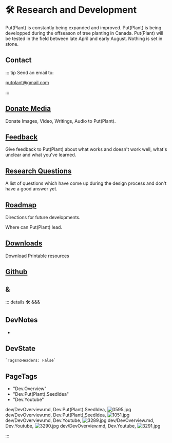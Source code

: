 
# 🛠 <dev>Research and Development</dev>

Put(Plant) is constantly being expanded and improved. Put(Plant) is being developped during the offseason of tree planting in Canada. Put(Plant) will be tested in the field between late April and early August. Nothing is set in stone.

## Contact

::: tip Send an email to:

<putplant@gmail.com>

:::

## [Donate Media](/dev/Donation)

Donate Images, Video, Writings, Audio to Put(Plant).

## [Feedback](/dev/Feedback)

Give feedback to Put(Plant) about what works and doesn't work well, what's unclear and what you've learned.

## [Research Questions](/dev/ResearchQuestions)

A list of questions which have come up during the design process and don't have a good answer yet.

## [Roadmap](/dev/Roadmap)

Directions for future developments.

Where can Put(Plant) lead.

## [Downloads](/dev/Downloads)

Download Printable resources

## [Github](https://github.com/klimbeta/putplant)

## <dev>**&**</dev>

::: details 🛠 <dev>&&&</dev>

## DevNotes

-

## DevState

```py
`TagsToHeaders: False`
```

<h2>PageTags</h2>

- "Dev.Overview"
- "Dev.Put(Plant).SeedIdea"
- "Dev.Youtube"

dev/DevOverview.md, <dev>Dev.Put(Plant).SeedIdea</dev>, ![0595.jpg](/PaperPhoto/0595.jpg)
dev/DevOverview.md, <dev>Dev.Put(Plant).SeedIdea</dev>, ![1051.jpg](/PaperPhoto/1051.jpg)
dev/DevOverview.md, <dev>Dev.Youtube</dev>, ![3289.jpg](/PaperPhoto/3289.jpg)
dev/DevOverview.md, <dev>Dev.Youtube</dev>, ![3290.jpg](/PaperPhoto/3290.jpg)
dev/DevOverview.md, <dev>Dev.Youtube</dev>, ![3291.jpg](/PaperPhoto/3291.jpg)

:::
